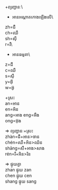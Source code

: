 +ព្យញ្ជានៈ\
+ អានអណ្តាតកោងឡើងលើ\

zh=ជឺ\
ch=ឈឺ\
sh=ស៊ឺ\
r=រឺ\

+ អានធម្មតា\

z=ជឺ\
c=ឈឺ\
s=ស៊ឺ\
y=អ៊ី\
w=អ៊ូ



+ស្រះ\
an=អាន\
en=អិន\
ang=អាង
eng=អឹង\
ong=អ៊ុង

=> ព្យញ្ជានៈ+ស្រះ\
zhàn=ជឺ+អាន>ចាន\
chén=ឈឺ+អិន>ឈិន\
shāng=សឺ+អាង>សាង\
rén=រឺ+អិន>រិន

=> ផ្ទុយគ្នា\
zhan ផ្ទុយ zan\
chen ផ្ទុយ cen\
shang ផ្ទុយ sang